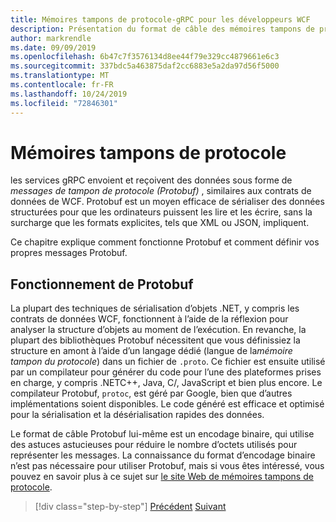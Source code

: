 ```yaml
---
title: Mémoires tampons de protocole-gRPC pour les développeurs WCF
description: Présentation du format de câble des mémoires tampons de protocole utilisé pour la mise en réseau gRPC.
author: markrendle
ms.date: 09/09/2019
ms.openlocfilehash: 6b47c7f3576134d8ee44f79e329cc4879661e6c3
ms.sourcegitcommit: 337bdc5a463875daf2cc6883e5a2da97d56f5000
ms.translationtype: MT
ms.contentlocale: fr-FR
ms.lasthandoff: 10/24/2019
ms.locfileid: "72846301"
---
```

# <a name="protocol-buffers"></a>Mémoires tampons de protocole

les services gRPC envoient et reçoivent des données sous forme de *messages de tampon de protocole (Protobuf)* , similaires aux contrats de données de WCF. Protobuf est un moyen efficace de sérialiser des données structurées pour que les ordinateurs puissent les lire et les écrire, sans la surcharge que les formats explicites, tels que XML ou JSON, impliquent.

Ce chapitre explique comment fonctionne Protobuf et comment définir vos propres messages Protobuf.

## <a name="how-protobuf-works"></a>Fonctionnement de Protobuf

La plupart des techniques de sérialisation d’objets .NET, y compris les contrats de données WCF, fonctionnent à l’aide de la réflexion pour analyser la structure d’objets au moment de l’exécution. En revanche, la plupart des bibliothèques Protobuf nécessitent que vous définissiez la structure en amont à l’aide d’un langage dédié (langue de la*mémoire tampon du protocole*) dans un fichier de `.proto`. Ce fichier est ensuite utilisé par un compilateur pour générer du code pour l’une des plateformes prises en charge, y compris .NETC++, Java, C/, JavaScript et bien plus encore. Le compilateur Protobuf, `protoc`, est géré par Google, bien que d’autres implémentations soient disponibles. Le code généré est efficace et optimisé pour la sérialisation et la désérialisation rapides des données.

Le format de câble Protobuf lui-même est un encodage binaire, qui utilise des astuces astucieuses pour réduire le nombre d’octets utilisés pour représenter les messages. La connaissance du format d’encodage binaire n’est pas nécessaire pour utiliser Protobuf, mais si vous êtes intéressé, vous pouvez en savoir plus à ce sujet sur [le site Web de mémoires tampons de protocole](https://developers.google.com/protocol-buffers/docs/encoding).

>[!div class="step-by-step"]
>[Précédent](why-grpc.md)
>[Suivant](protobuf-messages.md)
